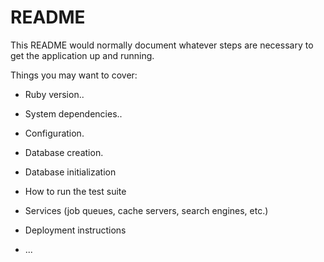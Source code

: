 # README

This README would normally document whatever steps are necessary to get the
application up and running.

Things you may want to cover:

* Ruby version..

* System dependencies..

* Configuration.

* Database creation.

* Database initialization

* How to run the test suite

* Services (job queues, cache servers, search engines, etc.)

* Deployment instructions

* ...
